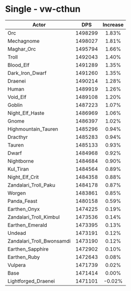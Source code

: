 # Single - vw-cthun
| Actor | DPS | Increase |
|---|:---:|:---:|
|Orc|1498299|1.83%|
|Mechagnome|1498027|1.81%|
|Maghar_Orc|1495794|1.66%|
|Troll|1492043|1.40%|
|Blood_Elf|1491289|1.35%|
|Dark_Iron_Dwarf|1491260|1.35%|
|Draenei|1490214|1.28%|
|Human|1489919|1.26%|
|Void_Elf|1489108|1.20%|
|Goblin|1487223|1.07%|
|Night_Elf_Haste|1486969|1.06%|
|Gnome|1486397|1.02%|
|Highmountain_Tauren|1485296|0.94%|
|Dracthyr|1485283|0.94%|
|Tauren|1485133|0.93%|
|Dwarf|1484968|0.92%|
|Nightborne|1484684|0.90%|
|Kul_Tiran|1484564|0.89%|
|Night_Elf_Crit|1484358|0.88%|
|Zandalari_Troll_Paku|1484178|0.87%|
|Worgen|1483861|0.85%|
|Panda_Feast|1480158|0.59%|
|Earthen_Onyx|1474225|0.19%|
|Zandalari_Troll_Kimbul|1473536|0.14%|
|Earthen_Emerald|1473395|0.13%|
|Undead|1473191|0.12%|
|Zandalari_Troll_Bwonsamdi|1473190|0.12%|
|Earthen_Sapphire|1472902|0.10%|
|Earthen_Ruby|1472643|0.08%|
|Vulpera|1471739|0.02%|
|Base|1471414|0.00%|
|Lightforged_Draenei|1471101|-0.02%|
